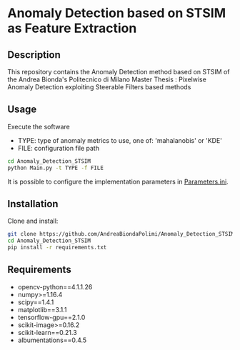 # Anomaly Detection based on STSIM as Feature Extraction
## Description
This repository contains the Anomaly Detection method based on STSIM of the Andrea Bionda's Politecnico di Milano Master Thesis : Pixelwise Anomaly Detection exploiting Steerable Filters based methods

## Usage
Execute the software 
* TYPE: type of anomaly metrics to use, one of: 'mahalanobis' or 'KDE'
* FILE: configuration file path

```sh
cd Anomaly_Detection_STSIM
python Main.py -t TYPE -f FILE 
```
It is possible to configure the implementation parameters in [Parameters.ini](Configuration/Parameters.ini).


## Installation
Clone and install: 
```sh
git clone https://github.com/AndreaBiondaPolimi/Anomaly_Detection_STSIM.git
cd Anomaly_Detection_STSIM
pip install -r requirements.txt
```

## Requirements
* opencv-python==4.1.1.26
* numpy>=1.16.4
* scipy==1.4.1
* matplotlib==3.1.1
* tensorflow-gpu==2.1.0
* scikit-image>=0.16.2
* scikit-learn==0.21.3
* albumentations==0.4.5
